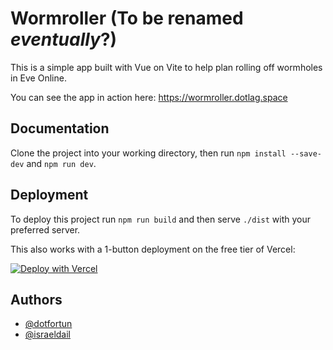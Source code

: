 # Wormroller (To be renamed *eventually*?)

This is a simple app built with Vue on Vite to help plan rolling off wormholes in Eve Online.

You can see the app in action here: https://wormroller.dotlag.space

## Documentation

Clone the project into your working directory, then run `npm install --save-dev` and `npm run dev`.

## Deployment

To deploy this project run `npm run build` and then serve `./dist` with your preferred server.

This also works with a 1-button deployment on the free tier of Vercel:

[![Deploy with Vercel](https://vercel.com/button)](https://vercel.com/new/clone?repository-url=https%3A%2F%2Fgithub.com%2Fdotfortun%2Fwormroller)


## Authors

- [@dotfortun](https://www.github.com/dotfortun)
- [@israeldail](https://www.github.com/israeldail)
